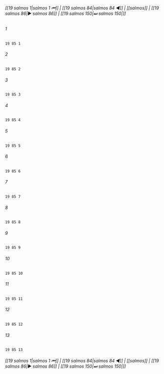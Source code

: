 
###### [[19 salmos 1|salmos 1 ⏮]] | [[19 salmos 84|salmos 84 ◀]] | [[salmos]] | [[19 salmos 86|▶ salmos 86]] | [[19 salmos 150|⏭ salmos 150|]]

###### 1
``` verse
19 85 1 
```
###### 2
``` verse
19 85 2 
```
###### 3
``` verse
19 85 3 
```
###### 4
``` verse
19 85 4 
```
###### 5
``` verse
19 85 5 
```
###### 6
``` verse
19 85 6 
```
###### 7
``` verse
19 85 7 
```
###### 8
``` verse
19 85 8 
```
###### 9
``` verse
19 85 9 
```
###### 10
``` verse
19 85 10 
```
###### 11
``` verse
19 85 11 
```
###### 12
``` verse
19 85 12 
```
###### 13
``` verse
19 85 13 
```

###### [[19 salmos 1|salmos 1 ⏮]] | [[19 salmos 84|salmos 84 ◀]] | [[salmos]] | [[19 salmos 86|▶ salmos 86]] | [[19 salmos 150|⏭ salmos 150|]]

